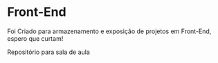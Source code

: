 # Front-End
Foi Criado para armazenamento e exposição de projetos em Front-End, espero que curtam!

Repositório para sala de aula
